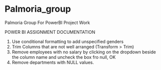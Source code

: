 # Palmoria_group
Palmoria Group For PowerBI Project Work


POWER BI ASSIGNMENT DOCUMENTATION


1. Use conditional formatting to add unspecified genders
2. Trim Columns that are not well arranged (Transform > Trim)
3. Remove employees with no salary by clicking on the dropdown beside the column name and uncheck the box fro null, OK
4. Remove departments with NULL values. 
